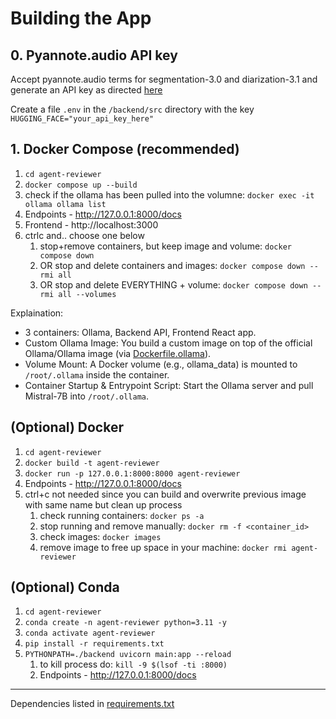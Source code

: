 # Building the App

## 0. Pyannote.audio API key

Accept pyannote.audio terms for segmentation-3.0 and diarization-3.1 and generate an API key as directed [here](https://github.com/pyannote/pyannote-audio?tab=readme-ov-file#tldr)

Create a file ```.env``` in the ```/backend/src``` directory with the key ```HUGGING_FACE="your_api_key_here"```

## 1. Docker Compose (recommended)
1. ```cd agent-reviewer```
2. ```docker compose up --build```
3. check if the ollama has been pulled into the volumne: ```docker exec -it ollama ollama list```
4. Endpoints - http://127.0.0.1:8000/docs
5. Frontend - http://localhost:3000
6. ctrlc and.. choose one below
   1.    stop+remove containers, but keep image and volume: ```docker compose down```
   2.    OR stop and delete containers and images: ```docker compose down --rmi all```
   3.    OR stop and delete EVERYTHING + volume: ```docker compose down --rmi all --volumes```<br>
   
Explaination:<br>
- 3 containers: Ollama, Backend API, Frontend React app.
- Custom Ollama Image: You build a custom image on top of the official Ollama/Ollama image (via [Dockerfile.ollama](./Dockerfile.ollama)).
- Volume Mount: A Docker volume (e.g., ollama_data) is mounted to ```/root/.ollama``` inside the container.
- Container Startup & Entrypoint Script: Start the Ollama server and pull Mistral-7B into ```/root/.ollama```.

## (Optional) Docker
1. ```cd agent-reviewer```
2. ```docker build -t agent-reviewer```
3. ```docker run -p 127.0.0.1:8000:8000 agent-reviewer```
4. Endpoints - http://127.0.0.1:8000/docs
5. ctrl+c
   not needed since you can build and overwrite previous image with same name but clean up process
   1. check running containers: ```docker ps -a```
   2. stop running and remove manually: ```docker rm -f <container_id>```
   3. check images: ```docker images```
   4. remove image to free up space in your machine: ```docker rmi agent-reviewer```

## (Optional) Conda
1. ```cd agent-reviewer```
1. ```conda create -n agent-reviewer python=3.11 -y```
2. ```conda activate agent-reviewer```
3. ```pip install -r requirements.txt```
4. ```PYTHONPATH=./backend uvicorn main:app --reload```
   1. to kill process do: ```kill -9 $(lsof -ti :8000)```
   2. Endpoints - http://127.0.0.1:8000/docs

---

Dependencies listed in [requirements.txt](./requirements.txt)
